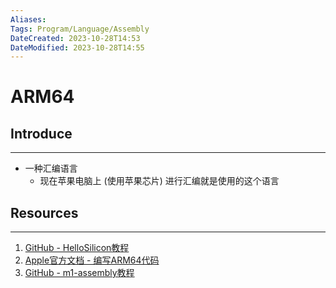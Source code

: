 ```yaml
---
Aliases: 
Tags: Program/Language/Assembly
DateCreated: 2023-10-28T14:53
DateModified: 2023-10-28T14:55
---
```

# ARM64

## Introduce
---
- 一种汇编语言
	- 现在苹果电脑上 (使用苹果芯片) 进行汇编就是使用的这个语言

## Resources
---
1. [GitHub - HelloSilicon教程](https://github.com/below/HelloSilicon)​
2. [Apple官方文档 - 编写ARM64代码](https://developer.apple.com/documentation/xcode/writing-arm64-code-for-apple-platforms)​
3. [GitHub - m1-assembly教程](https://github.com/enty8080/m1-assembly)​

